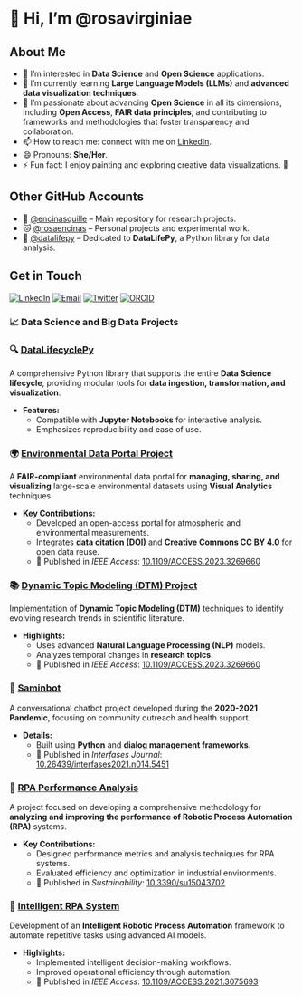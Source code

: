 # 👋 Hi, I’m @rosavirginiae

## About Me

- 👀 I’m interested in **Data Science** and **Open Science** applications.
- 🌱 I’m currently learning **Large Language Models (LLMs)** and **advanced data visualization techniques**.
- 💞️ I’m passionate about advancing **Open Science** in all its dimensions, including **Open Access**, **FAIR data principles**, and contributing to frameworks and methodologies that foster transparency and collaboration.
- 📫 How to reach me: connect with me on [LinkedIn](https://www.linkedin.com/in/rosavirginiae).
- 😄 Pronouns: **She/Her**.
- ⚡ Fun fact: I enjoy painting and exploring creative data visualizations. 🎨

## Other GitHub Accounts

- 🐙 [@encinasquille](https://github.com/encinasquille) – Main repository for research projects. 
- 🐱 [@rosaencinas](https://github.com/rosaencinas) – Personal projects and experimental work.
- 🐍 [@datalifepy](https://github.com/datalifepy) – Dedicated to **DataLifePy**, a Python library for data analysis.

## Get in Touch

[![LinkedIn](https://img.shields.io/badge/LinkedIn-blue?style=for-the-badge&logo=linkedin)](https://www.linkedin.com/in/rosavirginiae)
[![Email](https://img.shields.io/badge/Email-red?style=for-the-badge&logo=gmail)](mailto:rosavirginiae@gmail.com)
[![Twitter](https://img.shields.io/badge/Twitter-blue?style=for-the-badge&logo=twitter)](https://twitter.com/rosavirginiae)
[![ORCID](https://img.shields.io/badge/ORCID-A6CE39?style=for-the-badge&logo=orcid)](https://orcid.org/0000-0001-9166-1741)


### 📈 Data Science and Big Data Projects

### 🔍 **[DataLifecyclePy](https://github.com/encinasquille/DataLifecyclePy)**
A comprehensive Python library that supports the entire **Data Science lifecycle**, providing modular tools for **data ingestion, transformation, and visualization**. 
- **Features:**
  - Compatible with **Jupyter Notebooks** for interactive analysis.
  - Emphasizes reproducibility and ease of use.

### 🌍 **[Environmental Data Portal Project](https://github.com/encinasquille/ProjSGA)**
A **FAIR-compliant** environmental data portal for **managing, sharing, and visualizing** large-scale environmental datasets using **Visual Analytics** techniques.
- **Key Contributions:**
  - Developed an open-access portal for atmospheric and environmental measurements.
  - Integrates **data citation (DOI)** and **Creative Commons CC BY 4.0** for open data reuse.
  - 📄 Published in *IEEE Access*: [10.1109/ACCESS.2023.3269660](https://doi.org/10.1109/ACCESS.2023.3269660)

### 📚 **[Dynamic Topic Modeling (DTM) Project](https://github.com/encinasquille/Identify-topics-via-DTM)**
Implementation of **Dynamic Topic Modeling (DTM)** techniques to identify evolving research trends in scientific literature.
- **Highlights:**
  - Uses advanced **Natural Language Processing (NLP)** models.
  - Analyzes temporal changes in **research topics**.
  - 📄 Published in *IEEE Access*: [10.1109/ACCESS.2023.3269660](https://doi.org/10.1109/ACCESS.2023.3269660)

### 🤖 **[Saminbot](https://github.com/rosaencinas/saminbot)**
A conversational chatbot project developed during the **2020-2021 Pandemic**, focusing on community outreach and health support.
- **Details:**
  - Built using **Python** and **dialog management frameworks**.
  - 📄 Published in *Interfases Journal*: [10.26439/interfases2021.n014.5451](https://doi.org/10.26439/interfases2021.n014.5451)

### 🤖 **[RPA Performance Analysis](https://github.com/encinasquille/RPA_Performance_Analysis)**
A project focused on developing a comprehensive methodology for **analyzing and improving the performance of Robotic Process Automation (RPA)** systems.
- **Key Contributions:**
  - Designed performance metrics and analysis techniques for RPA systems.
  - Evaluated efficiency and optimization in industrial environments.
  - 📄 Published in *Sustainability*: [10.3390/su15043702](https://doi.org/10.3390/su15043702)

### 🤖 **[Intelligent RPA System](https://github.com/encinasquille/Intelligent_RPA_System)**
Development of an **Intelligent Robotic Process Automation** framework to automate repetitive tasks using advanced AI models.
- **Highlights:**
  - Implemented intelligent decision-making workflows.
  - Improved operational efficiency through automation.
  - 📄 Published in *IEEE Access*: [10.1109/ACCESS.2021.3075693](https://doi.org/10.1109/ACCESS.2021.3075693)

<!---
rosavirginiae/rosavirginiae is a ✨ special ✨ repository because its `README.md` (this file) appears on your GitHub profile.
You can click the Preview link to take a look at your changes.
--->
